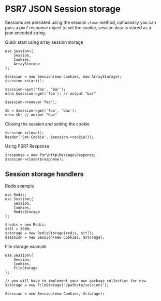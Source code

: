 # PSR7 JSON Session storage

Sessions are persisted using the session `close` method, optiuonally you can pass a psr7
response object to set the cookie, session data is stored as a json encoded string.

Quick start using array session storage

	use Session\{
		Session,
		Cookies,
		ArrayStorage
	};

	$session = new Session(new Cookies, new ArrayStorage);
	$session->start();

	$session->put('foo', 'bar');
	echo $session->get('foo'); // output "bar"

	$session->remove('foo');

	$b = $session->get('foo', 'baz');
	echo $b; // output "baz"

Closing the session and setting the cookie

	$session->close();
	header('Set-Cookie', $session->cookie());

Using PSR7 Response

	$response = new Psr\Http\Message\Response;
	$session->close($response);

## Session storage handlers

Redis example

	use Redis;
	use Session\{
		Session,
		Cookies,
		RedisStorage
	};

	$redis = new Redis;
	$ttl = 3600;
	$storage = new RedisStorage(redis, $ttl);
	$session = new Session(new Cookies, $storage);

File storage example

	use Session\{
		Session,
		Cookies,
		FileStorage
	};

	// you will have to implement your own garbage collection for now
	$storage = new FileStorage('/path/to/sessions');

	$session = new Session(new Cookies, $storage);

